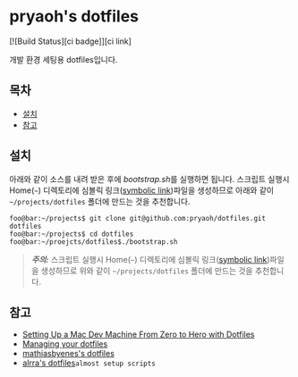# pryaoh's dotfiles

[![Build Status][ci badge]][ci link]

개발 환경 세팅용 dotfiles입니다. 

목차
--------------

* [설치](#설치)
* [참고](#참고)



설치
-----

아래와 같이 소스를 내려 받은 후에  *bootstrap.sh*를 실행하면 됩니다. 스크립트 실행시 Home(`~`) 디렉토리에 심볼릭 링크([symbolic link](https://en.wikipedia.org/wiki/Symbolic_link))파일을 
생성하므로 아래와 같이 `~/projects/dotfiles` 폴더에 만드는 것을 추천합니다.


```console
foo@bar:~/projects$ git clone git@github.com:pryaoh/dotfiles.git dotfiles
foo@bar:~/projects$ cd dotfiles
foo@bar:~/proejcts/dotfiles$./bootstrap.sh
```

> **_주의:_** 스크립트 실행시 Home(`~`) 디렉토리에 심볼릭 링크([symbolic link](https://en.wikipedia.org/wiki/Symbolic_link))파일을  생성하므로 위와 같이 `~/projects/dotfiles` 폴더에 만드는 것을 추천합니다.


참고
-----

* [Setting Up a Mac Dev Machine From Zero to Hero with Dotfiles](https://code.tutsplus.com/tutorials/setting-up-a-mac-dev-machine-from-zero-to-hero-with-dotfiles--net-35449)
* [Managing your dotfiles](https://www.anishathalye.com/2014/08/03/managing-your-dotfiles)
* [mathiasbyenes's dotfiles](https://github.com/mathiasbynens/dotfiles)
* [alrra's dotfiles](https://github.com/alrra/dotfiles)`almost setup scripts`



